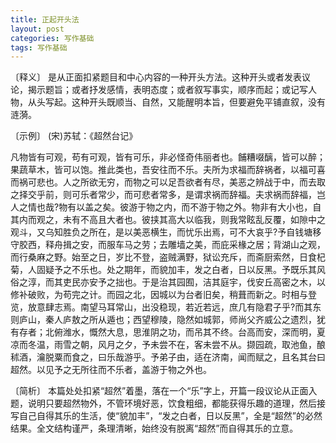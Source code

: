 ```yaml
---
title: 正起开头法
layout: post
categories: 写作基础
tags: 写作基础
---
```


〔释义〕 是从正面扣紧题目和中心内容的一种开头方法。这种开头或者发表议论，揭示题旨；或者抒发感情，表明态度；或者叙写事实，顺序而起；或记写人物，从头写起。这种开头既顺当、自然，又能醒明本旨，但要避免平铺直叙，没有涟漪。

〔示例〕 (宋)苏轼：《超然台记》

凡物皆有可观，苟有可观，皆有可乐，非必怪奇伟丽者也。餔糟啜醨，皆可以醉；果蔬草木，皆可以饱。推此类也，吾安往而不乐。夫所为求福而辞祸者，以福可喜而祸可悲也。人之所欲无穷，而物之可以足吾欲者有尽，美恶之辨战于中，而去取之择交乎前，则可乐者常少，而可悲者常多，是谓求祸而辞福。夫求祸而辞福，岂人之情也哉?物有以盖之矣。彼游于物之内，而不游于物之外。物非有大小也，自其内而观之，未有不高且大者也。彼挟其高大以临我，则我常眩乱反覆，如隙中之观斗，又乌知胜负之所在，是以美恶横生，而忧乐出焉，可不大哀乎?予自钱塘移守胶西，释舟揖之安，而服车马之劳；去雕墙之美，而庇采椽之居；背湖山之观，而行桑麻之野。始至之日，岁比不登，盗贼满野，狱讼充斥，而斋厨索然，日食杞菊，人固疑予之不乐也。处之期年，而貌加丰，发之白者，日以反黑。予既乐其风俗之淳，而其吏民亦安予之拙也。于是治其园囿，洁其庭宇，伐安丘高密之木，以修补破败，为苟完之计。而园之北，因城以为台者旧矣，稍葺而新之。时相与登览，放意肆志焉。南望马耳常山，出没稳现，若近若远，庶几有隐君子乎?而其东则庐山，秦人庐敖之所从遁也；西望穆陵，隐然如城郭，师尚父齐威公之遗烈，犹有存者；北俯潍水，慨然大息，思淮阴之功，而吊其不终。台高而安，深而明，夏凉而冬温，雨雪之朝，风月之夕，予未尝不在，客未尝不从。撷园疏，取池鱼，酿秫酒，瀹脱粟而食之，曰乐哉游乎。予弟子由，适在济南，闻而赋之，且名其台曰超然。以见予之无所往而不乐者，盖游于物之外也。

〔简析〕 本篇处处扣紧“超然”着墨，落在一个“乐”字上，开篇一段议论从正面入题，说明只要超然物外，不管环境好恶，饮食粗细，都能获得乐趣的道理，然后接写自己自得其乐的生活，使“貌加丰”，“发之白者，日以反黑”，全是“超然”的必然结果。全文结构谨严，条理清晰，始终没有脱离“超然”而自得其乐的立意。 